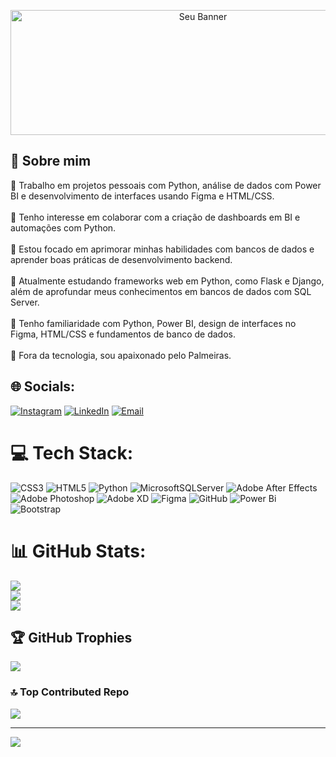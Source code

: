 <p align="center">
  <img src="assets/banner.gif" alt="Seu Banner" width="600" height="200"/>
</p>

## 💫 Sobre mim

🔭 Trabalho em projetos pessoais com Python, análise de dados com Power BI e desenvolvimento de interfaces usando Figma e HTML/CSS.  <br>  
👯 Tenho interesse em colaborar com a criação de dashboards em BI e automações com Python.  <br>  
🤝 Estou focado em aprimorar minhas habilidades com bancos de dados e aprender boas práticas de desenvolvimento backend.  <br>  
🌱 Atualmente estudando frameworks web em Python, como Flask e Django, além de aprofundar meus conhecimentos em bancos de dados com SQL Server.  <br>  
💬 Tenho familiaridade com Python, Power BI, design de interfaces no Figma, HTML/CSS e fundamentos de banco de dados.  <br>  
💚 Fora da tecnologia, sou apaixonado pelo Palmeiras.


## 🌐 Socials:
[![Instagram](https://img.shields.io/badge/Instagram-%23E4405F?style=for-the-badge&logo=Instagram&logoColor=white)](https://www.instagram.com/yagosona_/?hl=ne)
[![LinkedIn](https://img.shields.io/badge/LinkedIn-%230077B5?style=for-the-badge&logo=linkedin&logoColor=white)](https://www.linkedin.com/in/yago-sona-3875a0253)
[![Email](https://img.shields.io/badge/Email-D14836?style=for-the-badge&logo=gmail&logoColor=white)](mailto:yago.sona@gmail.com)

# 💻 Tech Stack:
![CSS3](https://img.shields.io/badge/css3-%231572B6.svg?style=for-the-badge&logo=css3&logoColor=white) 
![HTML5](https://img.shields.io/badge/html5-%23E34F26.svg?style=for-the-badge&logo=html5&logoColor=white) 
![Python](https://img.shields.io/badge/python-3670A0?style=for-the-badge&logo=python&logoColor=ffdd54) 
![MicrosoftSQLServer](https://img.shields.io/badge/Microsoft%20SQL%20Server-CC2927?style=for-the-badge&logo=microsoft%20sql%20server&logoColor=white) 
![Adobe After Effects](https://img.shields.io/badge/Adobe%20After%20Effects-9999FF.svg?style=for-the-badge&logo=Adobe%20After%20Effects&logoColor=white) 
![Adobe Photoshop](https://img.shields.io/badge/adobe%20photoshop-%2331A8FF.svg?style=for-the-badge&logo=adobe%20photoshop&logoColor=white) 
![Adobe XD](https://img.shields.io/badge/Adobe%20XD-470137?style=for-the-badge&logo=Adobe%20XD&logoColor=#FF61F6) 
![Figma](https://img.shields.io/badge/figma-%23F24E1E.svg?style=for-the-badge&logo=figma&logoColor=white) 
![GitHub](https://img.shields.io/badge/github-%23121011.svg?style=for-the-badge&logo=github&logoColor=white) 
![Power Bi](https://img.shields.io/badge/power_bi-F2C811?style=for-the-badge&logo=powerbi&logoColor=black) 
![Bootstrap](https://img.shields.io/badge/bootstrap-%23563D7C.svg?style=for-the-badge&logo=bootstrap&logoColor=white)

# 📊 GitHub Stats:
![](https://github-readme-stats.vercel.app/api?username=yagos17&theme=dark&hide_border=false&include_all_commits=false&count_private=false)<br/>
![](https://nirzak-streak-stats.vercel.app/?user=yagos17&theme=dark&hide_border=false)<br/>
![](https://github-readme-stats.vercel.app/api/top-langs/?username=yagos17&theme=dark&hide_border=false&include_all_commits=false&count_private=false&layout=compact)

## 🏆 GitHub Trophies
![](https://github-profile-trophy.vercel.app/?username=yagos17&theme=radical&no-frame=true&no-bg=true&margin-w=4)

### 🔝 Top Contributed Repo
![](https://github-contributor-stats.vercel.app/api?username=yagos17&limit=5&theme=dark&combine_all_yearly_contributions=true)

---
[![](https://visitcount.itsvg.in/api?id=yagos17&icon=4&color=0)](https://visitcount.itsvg.in)
